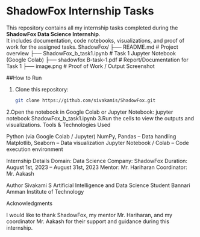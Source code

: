 # ShadowFox Internship Tasks

This repository contains all my internship tasks completed during the **ShadowFox Data Science Internship**.  
It includes documentation, code notebooks, visualizations, and proof of work for the assigned tasks.
ShadowFox/
├── README.md # Project overview
├── ShadowFox_b_task1.ipynb # Task 1 Jupyter Notebook (Google Colab)
├── shadowfox B-task-1.pdf # Report/Documentation for Task 1
├── image.png # Proof of Work / Output Screenshot

##How to Run
1. Clone this repository:
   ```bash
   git clone https://github.com/sivakamis/ShadowFox.git
2.Open the notebook in Google Colab or Jupyter Notebook:
jupyter notebook ShadowFox_b_task1.ipynb
3.Run the cells to view the outputs and visualizations.
Tools & Technologies Used

Python (via Google Colab / Jupyter)
NumPy, Pandas – Data handling
Matplotlib, Seaborn – Data visualization
Jupyter Notebook / Colab – Code execution environment

Internship Details
Domain: Data Science
Company: ShadowFox
Duration: August 1st, 2023 – August 31st, 2023
Mentor: Mr. Hariharan
Coordinator: Mr. Aakash

Author
Sivakami S
Artificial Intelligence and Data Science Student
Bannari Amman Institute of Technology

Acknowledgments

I would like to thank ShadowFox, my mentor Mr. Hariharan, and my coordinator Mr. Aakash for their support and guidance during this internship.
